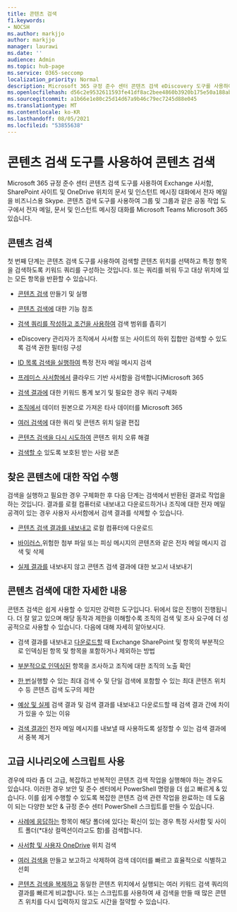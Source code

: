 ```yaml
---
title: 콘텐츠 검색
f1.keywords:
- NOCSH
ms.author: markjjo
author: markjjo
manager: laurawi
ms.date: ''
audience: Admin
ms.topic: hub-page
ms.service: O365-seccomp
localization_priority: Normal
description: Microsoft 365 규정 준수 센터 콘텐츠 검색 eDiscovery 도구를 사용하여 Exchange 사서함, SharePoint 사이트의 문서 및 OneDrive 위치 및 인스턴트 메시징 대화에서 전자 메일을 빠르게 비즈니스용 Skype.
ms.openlocfilehash: d56c2e9532611593fe41df8ac2bee4860b3920b175e50a188abbc8de67812473
ms.sourcegitcommit: a1b66e1e80c25d14d67a9b46c79ec7245d88e045
ms.translationtype: MT
ms.contentlocale: ko-KR
ms.lasthandoff: 08/05/2021
ms.locfileid: "53855638"
---
```

# <a name="search-for-content-using-the-content-search-tool"></a>콘텐츠 검색 도구를 사용하여 콘텐츠 검색

Microsoft 365 규정 준수 센터 콘텐츠 검색 도구를 사용하여 Exchange 사서함, SharePoint 사이트 및 OneDrive 위치의 문서 및 인스턴트 메시징 대화에서 전자 메일을 비즈니스용 Skype. 콘텐츠 검색 도구를 사용하여 그룹 및 그룹과 같은 공동 작업 도구에서 전자 메일, 문서 및 인스턴트 메시징 대화를 Microsoft Teams Microsoft 365 있습니다.
  
## <a name="search-for-content"></a>콘텐츠 검색

첫 번째 단계는 콘텐츠 검색 도구를 사용하여 검색할 콘텐츠 위치를 선택하고 특정 항목을 검색하도록 키워드 쿼리를 구성하는 것입니다. 또는 쿼리를 비워 두고 대상 위치에 있는 모든 항목을 반환할 수 있습니다.
  
- [콘텐츠 검색](content-search.md) 만들기 및 실행

- [콘텐츠 검색에](content-search-reference.md) 대한 기능 참조

- [검색 쿼리를 작성하고 조건을 사용하여](keyword-queries-and-search-conditions.md) 검색 범위를 좁히기

- [](permissions-filtering-for-content-search.md) eDiscovery 관리자가 조직에서 사서함 또는 사이트의 하위 집합만 검색할 수 있도록 검색 권한 필터링 구성

- [ID 목록 검색을 실행하여](csv-file-for-an-id-list-content-search.md) 특정 전자 메일 메시지 검색

- [프레미스 사서함에서](search-cloud-based-mailboxes-for-on-premises-users.md) 클라우드 기반 사서함을 검색합니다Microsoft 365

- [검색 결과에](view-keyword-statistics-for-content-search.md) 대한 키워드 통계 보기 및 필요한 경우 쿼리 구체화

- [조직에서](use-content-search-to-search-third-party-data-that-was-imported.md) 데이터 원본으로 가져온 타사 데이터를 Microsoft 365

- [여러 검색에](bulk-edit-content-searches.md) 대한 쿼리 및 콘텐츠 위치 일괄 편집

- [콘텐츠 검색을 다시 시도하여](retry-failed-content-search.md) 콘텐츠 위치 오류 해결

- [검색할 수](/exchange/policy-and-compliance/holds/preserve-bcc-recipients-and-group-members) 있도록 보호된 받는 사람 보존

## <a name="perform-actions-on-content-you-find"></a>찾은 콘텐츠에 대한 작업 수행

검색을 실행하고 필요한 경우 구체화한 후 다음 단계는 검색에서 반환된 결과로 작업을 하는 것입니다. 결과를 로컬 컴퓨터로 내보내고 다운로드하거나 조직에 대한 전자 메일 공격이 있는 경우 사용자 사서함에서 검색 결과를 삭제할 수 있습니다.
  
- [콘텐츠 검색 결과를 내보내고](export-search-results.md) 로컬 컴퓨터에 다운로드

- [바이러스,](search-for-and-delete-messages-in-your-organization.md)위험한 첨부 파일 또는 피싱 메시지의 콘텐츠와 같은 전자 메일 메시지 검색 및 삭제

- [실제 결과를](export-a-content-search-report.md) 내보내지 않고 콘텐츠 검색 결과에 대한 보고서 내보내기

## <a name="learn-more-about-content-search"></a>콘텐츠 검색에 대한 자세한 내용

콘텐츠 검색은 쉽게 사용할 수 있지만 강력한 도구입니다. 뒤에서 많은 진행이 진행됩니다. 더 잘 알고 있으며 해당 동작과 제한을 이해할수록 조직의 검색 및 조사 요구에 더 성공적으로 사용할 수 있습니다. 다음에 대해 자세히 알아보시다.
  
- 검색 결과를 내보내고 [다운로드할](partially-indexed-items-in-content-search.md) 때 Exchange SharePoint 및 항목의 부분적으로 인덱싱된 항목 및 항목을 포함하거나 제외하는 방법

- [부분적으로 인덱싱된](investigating-partially-indexed-items-in-ediscovery.md) 항목을 조사하고 조직에 대한 조직의 노출 확인

- [한 번](limits-for-content-search.md)실행할 수 있는 최대 검색 수 및 단일 검색에 포함할 수 있는 최대 콘텐츠 위치 수 등 콘텐츠 검색 도구의 제한

- [예상 및 실제](differences-between-estimated-and-actual-ediscovery-search-results.md) 검색 결과 및 검색 결과를 내보내고 다운로드할 때 검색 결과 간에 차이가 있을 수 있는 이유

- [검색 결과인](de-duplication-in-ediscovery-search-results.md) 전자 메일 메시지를 내보낼 때 사용하도록 설정할 수 있는 검색 결과에서 중복 제거

## <a name="use-scripts-for-advanced-scenarios"></a>고급 시나리오에 스크립트 사용

경우에 따라 좀 더 고급, 복잡하고 반복적인 콘텐츠 검색 작업을 실행해야 하는 경우도 있습니다. 이러한 경우 보안 및 준수 센터에서 PowerShell 명령을 더 쉽고 빠르게 & 있습니다. 이를 쉽게 수행할 수 있도록 복잡한 콘텐츠 검색 관련 작업을 완료하는 데 도움이 되는 다양한 보안 & 규정 준수 센터 PowerShell 스크립트를 만들 수 있습니다.

- [사례에 응답하는](use-content-search-for-targeted-collections.md) 항목이 해당 폴더에 있다는 확신이 있는 경우 특정 사서함 및 사이트 폴더(*대상 컬렉션이라고도 함)를 검색합니다.

- [사서함 및 사용자 OneDrive](search-the-mailbox-and-onedrive-for-business-for-a-list-of-users.md) 위치 검색

- [여러 검색을](create-report-on-and-delete-multiple-content-searches.md) 만들고 보고하고 삭제하여 검색 데이터를 빠르고 효율적으로 식별하고 선회

- [콘텐츠 검색을 복제하고](clone-a-content-search.md) 동일한 콘텐츠 위치에서 실행되는 여러 키워드 검색 쿼리의 결과를 빠르게 비교합니다. 또는 스크립트를 사용하여 새 검색을 만들 때 많은 콘텐츠 위치를 다시 입력하지 않고도 시간을 절약할 수 있습니다.